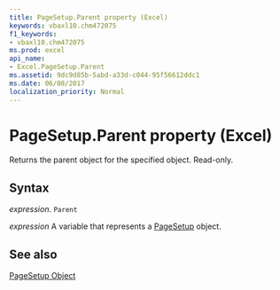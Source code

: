```yaml
---
title: PageSetup.Parent property (Excel)
keywords: vbaxl10.chm472075
f1_keywords:
- vbaxl10.chm472075
ms.prod: excel
api_name:
- Excel.PageSetup.Parent
ms.assetid: 9dc9d85b-5abd-a33d-c044-95f56612ddc1
ms.date: 06/08/2017
localization_priority: Normal
---
```



# PageSetup.Parent property (Excel)

Returns the parent object for the specified object. Read-only.


## Syntax

_expression_. `Parent`

_expression_ A variable that represents a [PageSetup](Excel.PageSetup.md) object.


## See also


[PageSetup Object](Excel.PageSetup.md)

